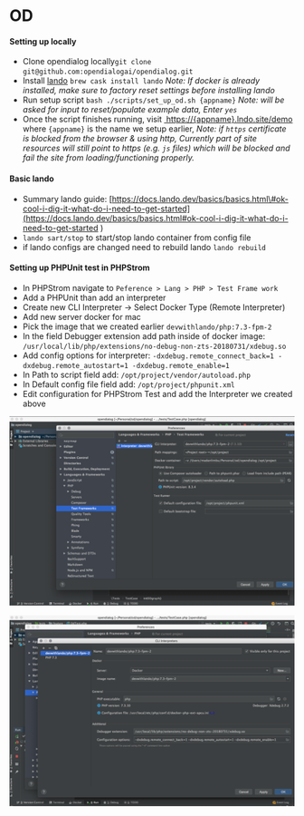 # OD

#### Setting up locally 

* Clone opendialog locally`git clone git@github.com:opendialogai/opendialog.git` 
* Install [lando](https://docs.lando.dev/basics/installation.html)  `brew cask install lando` _Note: If docker is already installed, make sure to factory reset settings before installing lando_
* Run setup script `bash ./scripts/set_up_od.sh {appname}`  _Note: will be asked for input to reset/populate example data, Enter `yes`_ 
* Once the script finishes running, visit [ https://{appname}.lndo.site/demo]( https://opendialog.lndo.site/demo) where `{appname}` is the name we setup earlier, _Note: if `https` certificate is blocked from the browser & using http, Currently part of site resources will still point to https \(e.g. `js` files\) which will be blocked and fail the site from loading/functioning properly._

#### Basic lando

* Summary lando guide: [https://docs.lando.dev/basics/basics.html\#ok-cool-i-dig-it-what-do-i-need-to-get-started](https://docs.lando.dev/basics/basics.html#ok-cool-i-dig-it-what-do-i-need-to-get-started
  )
* `lando sart/stop` to start/stop lando container from config file
* if lando configs are changed need to rebuild lando `lando rebuild`

#### Setting up PHPUnit test in PHPStrom

* In PHPStrom navigate to `Peference > Lang > PHP > Test Frame work` 
* Add a PHPUnit than add an interpreter
* Create new CLI Interpreter -&gt; Select Docker Type \(Remote Interpreter\)
* Add new server docker for mac
* Pick the image that we created earlier `devwithlando/php:7.3-fpm-2` 
* In the field Debugger extension add path inside of docker image: `/usr/local/lib/php/extensions/no-debug-non-zts-20180731/xdebug.so` 
* Add config options for interpreter: `-dxdebug.remote_connect_back=1 -dxdebug.remote_autostart=1 -dxdebug.remote_enable=1`
* In Path to script field add: `/opt/project/vendor/autoload.php` 
* In Default config file field add: `/opt/project/phpunit.xml` 
* Edit configuration for PHPStrom Test and add the Interpreter we created above

![Test Frameworks](../.gitbook/assets/screenshot-2019-10-25-at-10.45.25.png)

![Interpreters](../.gitbook/assets/screenshot-2019-10-25-at-10.46.57.png)

